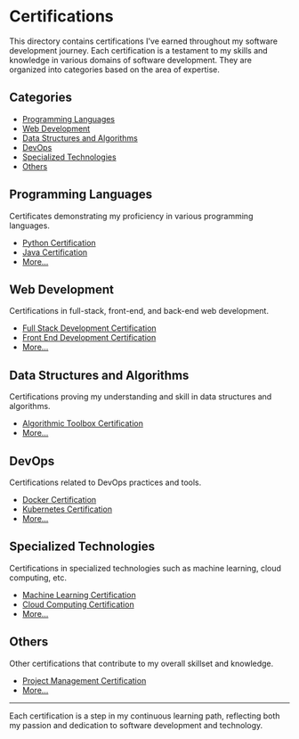 # Certifications

This directory contains certifications I've earned throughout my software development journey. Each certification is a testament to my skills and knowledge in various domains of software development. They are organized into categories based on the area of expertise.

## Categories

- [Programming Languages](#programming-languages)
- [Web Development](#web-development)
- [Data Structures and Algorithms](#data-structures-and-algorithms)
- [DevOps](#devops)
- [Specialized Technologies](#specialized-technologies)
- [Others](#others)

## Programming Languages

Certificates demonstrating my proficiency in various programming languages.

- [Python Certification](Programming_Languages/Python_Certification.pdf)
- [Java Certification](Programming_Languages/Java_Certification.pdf)
- [More...](Programming_Languages)

## Web Development

Certifications in full-stack, front-end, and back-end web development.

- [Full Stack Development Certification](Web_Development/FullStack_Development_Certification.pdf)
- [Front End Development Certification](Web_Development/FrontEnd_Development_Certification.pdf)
- [More...](Web_Development)

## Data Structures and Algorithms

Certifications proving my understanding and skill in data structures and algorithms.

- [Algorithmic Toolbox Certification](Data_Structures_and_Algorithms/Algorithmic_Toolbox_Certification.pdf)
- [More...](Data_Structures_and_Algorithms)

## DevOps

Certifications related to DevOps practices and tools.

- [Docker Certification](DevOps/Docker_Certification.pdf)
- [Kubernetes Certification](DevOps/Kubernetes_Certification.pdf)
- [More...](DevOps)

## Specialized Technologies

Certifications in specialized technologies such as machine learning, cloud computing, etc.

- [Machine Learning Certification](Specialized_Technologies/Machine_Learning_Certification.pdf)
- [Cloud Computing Certification](Specialized_Technologies/Cloud_Computing_Certification.pdf)
- [More...](Specialized_Technologies)

## Others

Other certifications that contribute to my overall skillset and knowledge.

- [Project Management Certification](Others/Project_Management_Certification.pdf)
- [More...](Others)

---

Each certification is a step in my continuous learning path, reflecting both my passion and dedication to software development and technology.
